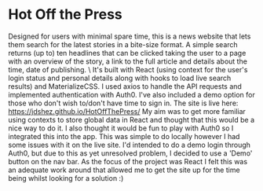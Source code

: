 # Hot Off the Press 

Designed for users with minimal spare time, this is a news website that lets them search for the latest stories in a bite-size format. A simple search returns (up to) ten headlines that can be clicked taking the user to a page with an overview of the story, a link to the full article and details about the time, date of publishing.  \\
It's built with React (using context for the user's login status and personal details along with hooks to load live search results) and MaterializeCSS. I used axios to handle the API requests and implemented authentication with Auth0.  I've also included a demo option for those who don't wish to/don't have time to sign in. 
The site is live here: https://jdshez.github.io/HotOffThePress/
My aim was to get more familiar using contexts to store global data in React and thought that this would be a nice way to do it. I also thought it would be fun to play with Auth0 so I integrated this into the app. This was simple to do locally however I had some issues with it on the live site. I'd intended to do a demo login through Auth0, but due to this as yet unresolved problem, I decided to use a 'Demo' button on the nav bar. As the focus of the project was React I felt this was an adequate work around that allowed me to get the site up for the time being whilst looking for a solution :) 
